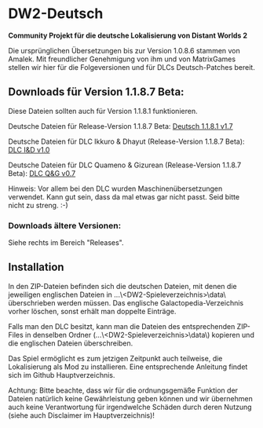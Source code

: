# DW2-Deutsch
<strong>Community Projekt für die deutsche Lokalisierung von Distant Worlds 2</strong>

Die ursprünglichen Übersetzungen bis zur Version 1.0.8.6 stammen von Amalek. Mit freundlicher Genehmigung von ihm und von MatrixGames stellen wir hier für die Folgeversionen und für DLCs Deutsch-Patches bereit.

<h2>Downloads für Version 1.1.8.7 Beta:</h2>
Diese Dateien sollten auch für Version 1.1.8.1 funktionieren.

Deutsche Dateien für Release-Version 1.1.8.7 Beta:
[Deutsch 1.1.8.1 v1.7](https://github.com/Marty651/DW2-Deutsch/releases/download/v.1.1.8.7Beta-(2024.01.04)/DW2-Deutsch_1.1.8.7Beta_v1.7.zip)

Deutsche Dateien für DLC Ikkuro & Dhayut (Release-Version 1.1.8.7 Beta):
[DLC I&D v1.0](https://github.com/Marty651/DW2-Deutsch/releases/download/v.1.1.8.7Beta-(2024.01.04)/DW2-Deutsch_1.1.8.7Beta_DLC_Ikkuro_and_Dhayut_v1.0.zip)

Deutsche Dateien für DLC Quameno & Gizurean (Release-Version 1.1.8.7 Beta):
[DLC Q&G v0.7](https://github.com/Marty651/DW2-Deutsch/releases/download/v.1.1.8.7Beta-(2024.01.04)/DW2-Deutsch_1.1.8.7Beta_DLC_Quameno_and_Gizureans_v0.7.zip)

Hinweis: Vor allem bei den DLC wurden Maschinenübersetzungen verwendet. Kann gut sein, dass da mal etwas gar nicht passt. Seid bitte nicht zu streng. :-)

<h3>Downloads ältere Versionen:</h3>

Siehe rechts im Bereich "Releases".

<h2>Installation</h2>

In den ZIP-Dateien befinden sich die deutschen Dateien, mit denen die jeweiligen englischen Dateien in ...\\\<DW2-Spieleverzeichnis\>\\data\\ überschrieben werden müssen. Das englische Galactopedia-Verzeichnis vorher löschen, sonst erhält man doppelte Einträge.

Falls man den DLC besitzt, kann man die Dateien des entsprechenden ZIP-Files in denselben Ordner (...\\\<DW2-Spieleverzeichnis\>\\data\\) kopieren und die englischen Dateien überschreiben.

Das Spiel ermöglicht es zum jetzigen Zeitpunkt auch teilweise, die Lokalisierung als Mod zu installieren. Eine entsprechende Anleitung findet sich im Github Hauptverzeichnis.

Achtung: Bitte beachte, dass wir für die ordnungsgemäße Funktion der Dateien natürlich keine Gewährleistung geben können und wir übernehmen auch keine Verantwortung für irgendwelche Schäden durch deren Nutzung (siehe auch Disclaimer im Hauptverzeichnis)!
